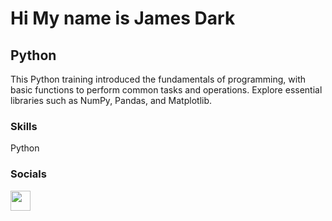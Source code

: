 Hi My name is James Dark
==================================================================================================================================

Python
------
This Python training introduced the fundamentals of programming, with basic functions to perform common tasks and operations. Explore essential libraries such as NumPy, Pandas, and Matplotlib.


### Skills
Python


### Socials

<p align="left"> <a href="https://www.linkedin.com/in/james-dark-852310ba" target="_blank" rel="noreferrer"> <picture> <source media="(prefers-color-scheme: dark)" srcset="https://raw.githubusercontent.com/danielcranney/readme-generator/main/public/icons/socials/linkedin-dark.svg" /> <source media="(prefers-color-scheme: light)" srcset="https://raw.githubusercontent.com/danielcranney/readme-generator/main/public/icons/socials/linkedin.svg" /> <img src="https://raw.githubusercontent.com/danielcranney/readme-generator/main/public/icons/socials/linkedin.svg" width="32" height="32" /> </picture> </a></p>

